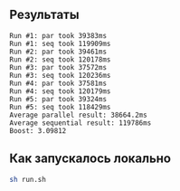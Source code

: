 ## Результаты
```
Run #1: par took 39383ms
Run #1: seq took 119909ms
Run #2: par took 39461ms
Run #2: seq took 120178ms
Run #3: par took 37572ms
Run #3: seq took 120236ms
Run #4: par took 37581ms
Run #4: seq took 120179ms
Run #5: par took 39324ms
Run #5: seq took 118429ms
Average parallel result: 38664.2ms
Average sequential result: 119786ms
Boost: 3.09812
```

## Как запускалось локально

```bash
sh run.sh
```